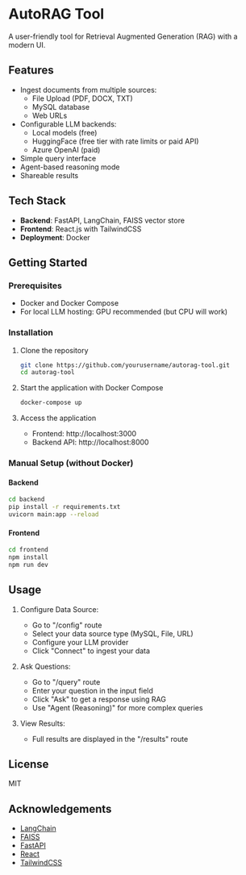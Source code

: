 # AutoRAG Tool

A user-friendly tool for Retrieval Augmented Generation (RAG) with a modern UI.

## Features

- Ingest documents from multiple sources:
  - File Upload (PDF, DOCX, TXT)
  - MySQL database
  - Web URLs
- Configurable LLM backends:
  - Local models (free)
  - HuggingFace (free tier with rate limits or paid API)
  - Azure OpenAI (paid)
- Simple query interface
- Agent-based reasoning mode
- Shareable results

## Tech Stack

- **Backend**: FastAPI, LangChain, FAISS vector store
- **Frontend**: React.js with TailwindCSS
- **Deployment**: Docker

## Getting Started

### Prerequisites

- Docker and Docker Compose
- For local LLM hosting: GPU recommended (but CPU will work)

### Installation

1. Clone the repository
   ```bash
   git clone https://github.com/yourusername/autorag-tool.git
   cd autorag-tool
   ```

2. Start the application with Docker Compose
   ```bash
   docker-compose up
   ```

3. Access the application
   - Frontend: http://localhost:3000
   - Backend API: http://localhost:8000

### Manual Setup (without Docker)

#### Backend

```bash
cd backend
pip install -r requirements.txt
uvicorn main:app --reload
```

#### Frontend

```bash
cd frontend
npm install
npm run dev
```

## Usage

1. Configure Data Source:
   - Go to "/config" route
   - Select your data source type (MySQL, File, URL)
   - Configure your LLM provider
   - Click "Connect" to ingest your data

2. Ask Questions:
   - Go to "/query" route
   - Enter your question in the input field
   - Click "Ask" to get a response using RAG
   - Use "Agent (Reasoning)" for more complex queries

3. View Results:
   - Full results are displayed in the "/results" route

## License

MIT

## Acknowledgements

- [LangChain](https://github.com/langchain-ai/langchain)
- [FAISS](https://github.com/facebookresearch/faiss)
- [FastAPI](https://fastapi.tiangolo.com/)
- [React](https://reactjs.org/)
- [TailwindCSS](https://tailwindcss.com/) 
